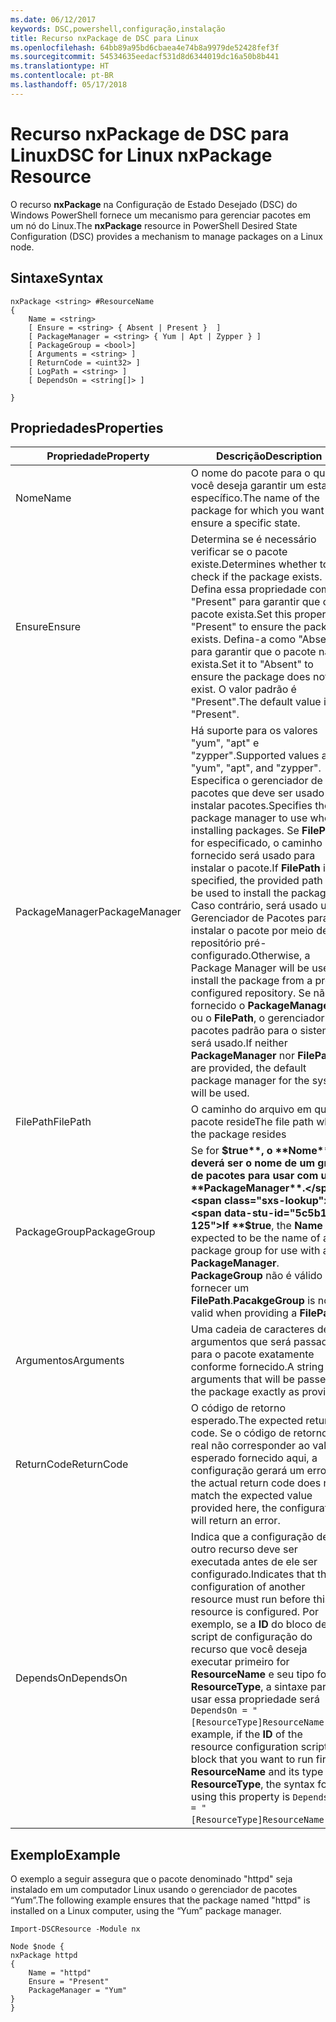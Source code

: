 ```yaml
---
ms.date: 06/12/2017
keywords: DSC,powershell,configuração,instalação
title: Recurso nxPackage de DSC para Linux
ms.openlocfilehash: 64bb89a95bd6cbaea4e74b8a9979de52428fef3f
ms.sourcegitcommit: 54534635eedacf531d8d6344019dc16a50b8b441
ms.translationtype: HT
ms.contentlocale: pt-BR
ms.lasthandoff: 05/17/2018
---
```

# <a name="dsc-for-linux-nxpackage-resource"></a><span data-ttu-id="5c5b1-103">Recurso nxPackage de DSC para Linux</span><span class="sxs-lookup"><span data-stu-id="5c5b1-103">DSC for Linux nxPackage Resource</span></span>

<span data-ttu-id="5c5b1-104">O recurso **nxPackage** na Configuração de Estado Desejado (DSC) do Windows PowerShell fornece um mecanismo para gerenciar pacotes em um nó do Linux.</span><span class="sxs-lookup"><span data-stu-id="5c5b1-104">The **nxPackage** resource in PowerShell Desired State Configuration (DSC) provides a mechanism to manage packages on a Linux node.</span></span>

## <a name="syntax"></a><span data-ttu-id="5c5b1-105">Sintaxe</span><span class="sxs-lookup"><span data-stu-id="5c5b1-105">Syntax</span></span>

```
nxPackage <string> #ResourceName
{
    Name = <string>
    [ Ensure = <string> { Absent | Present }  ]
    [ PackageManager = <string> { Yum | Apt | Zypper } ]
    [ PackageGroup = <bool>]
    [ Arguments = <string> ]
    [ ReturnCode = <uint32> ]
    [ LogPath = <string> ]
    [ DependsOn = <string[]> ]

}
```

## <a name="properties"></a><span data-ttu-id="5c5b1-106">Propriedades</span><span class="sxs-lookup"><span data-stu-id="5c5b1-106">Properties</span></span>

|  <span data-ttu-id="5c5b1-107">Propriedade</span><span class="sxs-lookup"><span data-stu-id="5c5b1-107">Property</span></span> |  <span data-ttu-id="5c5b1-108">Descrição</span><span class="sxs-lookup"><span data-stu-id="5c5b1-108">Description</span></span> |
|---|---|
| <span data-ttu-id="5c5b1-109">Nome</span><span class="sxs-lookup"><span data-stu-id="5c5b1-109">Name</span></span>| <span data-ttu-id="5c5b1-110">O nome do pacote para o qual você deseja garantir um estado específico.</span><span class="sxs-lookup"><span data-stu-id="5c5b1-110">The name of the package for which you want to ensure a specific state.</span></span>|
| <span data-ttu-id="5c5b1-111">Ensure</span><span class="sxs-lookup"><span data-stu-id="5c5b1-111">Ensure</span></span>| <span data-ttu-id="5c5b1-112">Determina se é necessário verificar se o pacote existe.</span><span class="sxs-lookup"><span data-stu-id="5c5b1-112">Determines whether to check if the package exists.</span></span> <span data-ttu-id="5c5b1-113">Defina essa propriedade como "Present" para garantir que o pacote exista.</span><span class="sxs-lookup"><span data-stu-id="5c5b1-113">Set this property to "Present" to ensure the package exists.</span></span> <span data-ttu-id="5c5b1-114">Defina-a como "Absent" para garantir que o pacote não exista.</span><span class="sxs-lookup"><span data-stu-id="5c5b1-114">Set it to "Absent" to ensure the package does not exist.</span></span> <span data-ttu-id="5c5b1-115">O valor padrão é "Present".</span><span class="sxs-lookup"><span data-stu-id="5c5b1-115">The default value is "Present".</span></span>|
| <span data-ttu-id="5c5b1-116">PackageManager</span><span class="sxs-lookup"><span data-stu-id="5c5b1-116">PackageManager</span></span>| <span data-ttu-id="5c5b1-117">Há suporte para os valores "yum", "apt" e "zypper".</span><span class="sxs-lookup"><span data-stu-id="5c5b1-117">Supported values are "yum", "apt", and "zypper".</span></span> <span data-ttu-id="5c5b1-118">Especifica o gerenciador de pacotes que deve ser usado ao instalar pacotes.</span><span class="sxs-lookup"><span data-stu-id="5c5b1-118">Specifies the package manager to use when installing packages.</span></span> <span data-ttu-id="5c5b1-119">Se **FilePath** for especificado, o caminho fornecido será usado para instalar o pacote.</span><span class="sxs-lookup"><span data-stu-id="5c5b1-119">If **FilePath** is specified, the provided path will be used to install the package.</span></span> <span data-ttu-id="5c5b1-120">Caso contrário, será usado um Gerenciador de Pacotes para instalar o pacote por meio de um repositório pré-configurado.</span><span class="sxs-lookup"><span data-stu-id="5c5b1-120">Otherwise, a Package Manager will be used to install the package from a pre-configured repository.</span></span> <span data-ttu-id="5c5b1-121">Se não for fornecido o **PackageManager** ou o **FilePath**, o gerenciador de pacotes padrão para o sistema será usado.</span><span class="sxs-lookup"><span data-stu-id="5c5b1-121">If neither **PackageManager** nor **FilePath** are provided, the default package manager for the system will be used.</span></span>|
| <span data-ttu-id="5c5b1-122">FilePath</span><span class="sxs-lookup"><span data-stu-id="5c5b1-122">FilePath</span></span>| <span data-ttu-id="5c5b1-123">O caminho do arquivo em que o pacote reside</span><span class="sxs-lookup"><span data-stu-id="5c5b1-123">The file path where the package resides</span></span>|
| <span data-ttu-id="5c5b1-124">PackageGroup</span><span class="sxs-lookup"><span data-stu-id="5c5b1-124">PackageGroup</span></span>| <span data-ttu-id="5c5b1-125">Se for **$true**, o **Nome** deverá ser o nome de um grupo de pacotes para usar com um **PackageManager**.</span><span class="sxs-lookup"><span data-stu-id="5c5b1-125">If **$true**, the **Name** is expected to be the name of a package group for use with a **PackageManager**.</span></span> <span data-ttu-id="5c5b1-126">**PackageGroup** não é válido ao fornecer um **FilePath**.</span><span class="sxs-lookup"><span data-stu-id="5c5b1-126">**PacakgeGroup** is not valid when providing a **FilePath**.</span></span>|
| <span data-ttu-id="5c5b1-127">Argumentos</span><span class="sxs-lookup"><span data-stu-id="5c5b1-127">Arguments</span></span>| <span data-ttu-id="5c5b1-128">Uma cadeia de caracteres de argumentos que será passada para o pacote exatamente conforme fornecido.</span><span class="sxs-lookup"><span data-stu-id="5c5b1-128">A string of arguments that will be passed to the package exactly as provided.</span></span>|
| <span data-ttu-id="5c5b1-129">ReturnCode</span><span class="sxs-lookup"><span data-stu-id="5c5b1-129">ReturnCode</span></span>| <span data-ttu-id="5c5b1-130">O código de retorno esperado.</span><span class="sxs-lookup"><span data-stu-id="5c5b1-130">The expected return code.</span></span> <span data-ttu-id="5c5b1-131">Se o código de retorno real não corresponder ao valor esperado fornecido aqui, a configuração gerará um erro.</span><span class="sxs-lookup"><span data-stu-id="5c5b1-131">If the actual return code does not match the expected value provided here, the configuration will return an error.</span></span>|
| <span data-ttu-id="5c5b1-132">DependsOn</span><span class="sxs-lookup"><span data-stu-id="5c5b1-132">DependsOn</span></span> | <span data-ttu-id="5c5b1-133">Indica que a configuração de outro recurso deve ser executada antes de ele ser configurado.</span><span class="sxs-lookup"><span data-stu-id="5c5b1-133">Indicates that the configuration of another resource must run before this resource is configured.</span></span> <span data-ttu-id="5c5b1-134">Por exemplo, se a **ID** do bloco de script de configuração do recurso que você deseja executar primeiro for **ResourceName** e seu tipo for **ResourceType**, a sintaxe para usar essa propriedade será `DependsOn = "[ResourceType]ResourceName"`.</span><span class="sxs-lookup"><span data-stu-id="5c5b1-134">For example, if the **ID** of the resource configuration script block that you want to run first is **ResourceName** and its type is **ResourceType**, the syntax for using this property is `DependsOn = "[ResourceType]ResourceName"`.</span></span>|

## <a name="example"></a><span data-ttu-id="5c5b1-135">Exemplo</span><span class="sxs-lookup"><span data-stu-id="5c5b1-135">Example</span></span>

<span data-ttu-id="5c5b1-136">O exemplo a seguir assegura que o pacote denominado "httpd" seja instalado em um computador Linux usando o gerenciador de pacotes “Yum”.</span><span class="sxs-lookup"><span data-stu-id="5c5b1-136">The following example ensures that the package named "httpd" is installed on a Linux computer, using the “Yum” package manager.</span></span>

```
Import-DSCResource -Module nx

Node $node {
nxPackage httpd
{
    Name = "httpd"
    Ensure = "Present"
    PackageManager = "Yum"
}
}
```